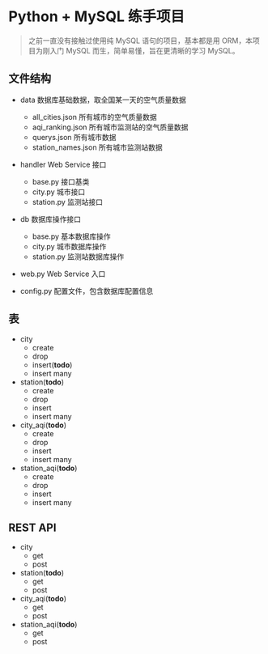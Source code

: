 # Python + MySQL 练手项目

> 之前一直没有接触过使用纯 MySQL 语句的项目，基本都是用 ORM，本项目为刚入门 MySQL 而生，简单易懂，旨在更清晰的学习 MySQL。

## 文件结构

- data 数据库基础数据，取全国某一天的空气质量数据
  - all_cities.json 所有城市的空气质量数据
  - aqi_ranking.json 所有城市监测站的空气质量数据
  - querys.json 所有城市数据
  - station_names.json 所有城市监测站数据

- handler Web Service 接口
  - base.py 接口基类
  - city.py 城市接口
  - station.py 监测站接口

- db 数据库操作接口
  - base.py 基本数据库操作
  - city.py 城市数据库操作
  - station.py 监测站数据库操作

- web.py Web Service 入口

- config.py 配置文件，包含数据库配置信息

## 表

- city
  - create
  - drop
  - insert(**todo**)
  - insert many
- station(**todo**)
  - create
  - drop
  - insert
  - insert many
- city_aqi(**todo**)
  - create
  - drop
  - insert
  - insert many
- station_aqi(**todo**)
  - create
  - drop
  - insert
  - insert many

## REST API

- city
  - get
  - post
- station(**todo**)
  - get
  - post
- city_aqi(**todo**)
  - get
  - post
- station_aqi(**todo**)
  - get
  - post
